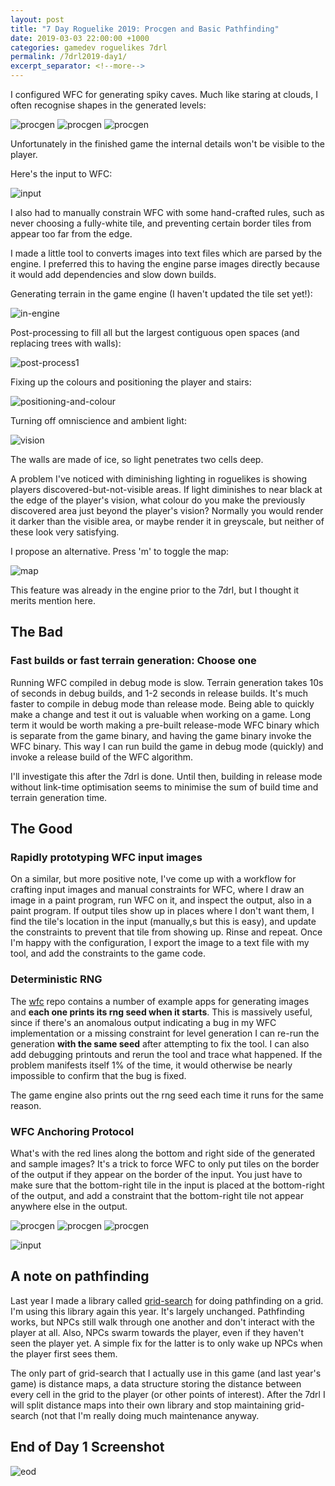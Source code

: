```yaml
---
layout: post
title: "7 Day Roguelike 2019: Procgen and Basic Pathfinding"
date: 2019-03-03 22:00:00 +1000
categories: gamedev roguelikes 7drl
permalink: /7drl2019-day1/
excerpt_separator: <!--more-->
---
```


I configured WFC for generating spiky caves.
Much like staring at clouds, I often recognise shapes in the generated levels:

![procgen](/images/7drl2019-day1/1.png)
![procgen](/images/7drl2019-day1/2.png)
![procgen](/images/7drl2019-day1/3.png)

<!--more-->

Unfortunately in the finished game the internal details won't be visible to the
player.

Here's the input to WFC:

![input](/images/7drl2019-day1/input.png)

I also had to manually constrain WFC with some hand-crafted rules, such as
never choosing a fully-white tile, and preventing certain border tiles from
appear too far from the edge.

I made a little tool to converts images into text files which are parsed
by the engine. I preferred this to having the engine parse images directly
because it would add dependencies and slow down builds.

Generating terrain in the game engine (I haven't updated the tile set yet!):

![in-engine](/images/7drl2019-day1/in-engine.png)

Post-processing to fill all but the largest contiguous open spaces (and replacing trees with walls):

![post-process1](/images/7drl2019-day1/post-process1.png)

Fixing up the colours and positioning the player and stairs:

![positioning-and-colour](/images/7drl2019-day1/positioning-and-colour.png)

Turning off omniscience and ambient light:

![vision](/images/7drl2019-day1/vision.png)

The walls are made of ice, so light penetrates two cells deep.

A problem I've noticed with diminishing lighting in roguelikes is showing players
discovered-but-not-visible areas. If light diminishes to near black at the edge
of the player's vision, what colour do you make the previously discovered area
just beyond the player's vision? Normally you would render it darker than the
visible area, or maybe render it in greyscale, but neither of these look very
satisfying.

I propose an alternative. Press 'm' to toggle the map:

![map](/images/7drl2019-day1/map.png)

This feature was already in the engine prior to the 7drl, but I thought it merits mention here.

## The Bad

### Fast builds or fast terrain generation: Choose one

Running WFC compiled in debug mode is slow. Terrain generation takes 10s of
seconds in debug builds, and 1-2 seconds in release builds. It's much faster
to compile in debug mode than release mode. Being able to quickly make a change
and test it out is valuable when working on a game. Long term it would be worth
making a pre-built release-mode WFC binary which is separate from the game binary,
and having the game binary invoke the WFC binary. This way I can run build the
game in debug mode (quickly) and invoke a release build of the WFC algorithm.

I'll investigate this after the 7drl is done. Until then, building in release mode
without link-time optimisation seems to minimise the sum of build time and
terrain generation time.

## The Good

### Rapidly prototyping WFC input images

On a similar, but more positive note, I've come up with a workflow for crafting
input images and manual constraints for WFC, where I draw an image in a paint program,
run WFC on it, and inspect the output, also in a paint program. If output tiles
show up in places where I don't want them, I find the tile's location in the input
(manually,s but this is easy), and update the constraints to prevent that tile
from showing up. Rinse and repeat.
Once I'm happy with the configuration, I export the image to a text file with my
tool, and add the constraints to the game code.

### Deterministic RNG

The [wfc](https://github.com/stevebob/wfc) repo contains a number of example apps
for generating images and **each one prints its rng seed when it starts**.
This is massively useful, since if there's an anomalous output indicating a bug in
my WFC implementation or a missing constraint for level generation I can re-run
the generation **with the same seed** after attempting to fix the tool.
I can also add debugging printouts and rerun the tool and trace what happened.
If the problem manifests itself
1% of the time, it would otherwise be nearly impossible to confirm that the bug is
fixed.

The game engine also prints out the rng seed each time it runs for the same reason.

### WFC Anchoring Protocol

What's with the red lines along the bottom and right side of the generated and sample
images? It's a trick to force WFC to only put tiles on the border of the output
if they appear on the border of the input. You just have to make sure that the bottom-right
tile in the input is placed at the bottom-right of the output, and add a constraint
that the bottom-right tile not appear anywhere else in the output.

![procgen](/images/7drl2019-day1/1.png)
![procgen](/images/7drl2019-day1/2.png)
![procgen](/images/7drl2019-day1/3.png)

![input](/images/7drl2019-day1/input.png)

## A note on pathfinding

Last year I made a library called [grid-search](https://github.com/stevebob/grid-search)
for doing pathfinding on a grid. I'm using this library again this year. It's largely
unchanged. Pathfinding works, but NPCs still walk through one another and don't
interact with the player at all. Also, NPCs swarm towards the player, even if they
haven't seen the player yet. A simple fix for the latter is to only wake up NPCs
when the player first sees them.

The only part of grid-search that I actually use in this game (and last year's game)
is distance maps, a data structure storing the distance between every cell in the grid
to the player (or other points of interest). After the 7drl I will split distance maps
into their own library and stop maintaining grid-search (not that I'm really doing much
maintenance anyway.

## End of Day 1 Screenshot

![eod](/images/7drl2019-day1/eod.png)
